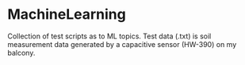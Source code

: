 # MachineLearning
Collection of test scripts as to ML topics. Test data (.txt) is soil measurement data generated by a capacitive sensor (HW-390) on my balcony.
